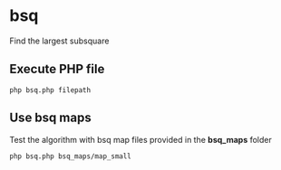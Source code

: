 # bsq
Find the largest subsquare

## Execute PHP file

```
php bsq.php filepath
```

## Use bsq maps

Test the algorithm with bsq map files provided in the **bsq_maps** folder 

```
php bsq.php bsq_maps/map_small
```
